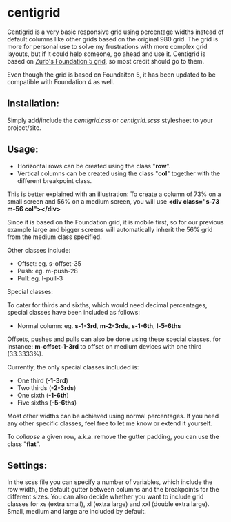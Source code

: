 centigrid
=========

Centigrid is a very basic responsive grid using percentage widths instead of default columns like other grids based on the original 980 grid. The grid is more for personal use to solve my frustrations with more complex grid layouts, but if it could help someone, go ahead and use it. Centigrid is based on [Zurb's Foundation 5 grid](http://foundation.zurb.com/docs/components/grid.html), so most credit should go to them.

Even though the grid is based on Foundaiton 5, it has been updated to be compatible with Foundation 4 as well.

Installation:
-------------

Simply add/include the *centigrid.css* or *centigrid.scss* stylesheet to your project/site.

Usage:
------

* Horizontal rows can be created using the class "**row**".
* Vertical columns can be created using the class "**col**" together with the different breakpoint class. 

This is better explained with an illustration:
To create a column of 73% on a small screen and 56% on a medium screen, you will use **&lt;div class="s-73 m-56 col"&gt;&lt;/div&gt;**

Since it is based on the Foundation grid, it is mobile first, so for our previous example large and bigger screens will automatically inherit the 56% grid from the medium class specified.

Other classes include:

* Offset: 	eg. s-offset-35
* Push:		eg. m-push-28
* Pull:		eg. l-pull-3

Special classes:

To cater for thirds and sixths, which would need decimal percentages, special classes have been included as follows:

* Normal column:	eg. **s-1-3rd**, **m-2-3rds**, **s-1-6th**, **l-5-6ths**

Offsets, pushes and pulls can also be done using these special classes, for instance: **m-offset-1-3rd** to offset on medium devices with one third (33.3333%).

Currently, the only special classes included is:
- One third (**-1-3rd**)
- Two thirds (**-2-3rds**)
- One sixth (**-1-6th**)
- Five sixths (**-5-6ths**)

Most other widths can be achieved using normal percentages. If you need any other specific classes, feel free to let me know or extend it yourself.

To *collapse* a given row, a.k.a. remove the gutter padding, you can use the class "**flat**".

Settings:
---------

In the scss file you can specify a number of variables, which include the row width, the default gutter between columns and the breakpoints for the different sizes. You can also decide whether you want to include grid classes for xs (extra small), xl (extra large) and xxl (double extra large). Small, medium and large are included by default.